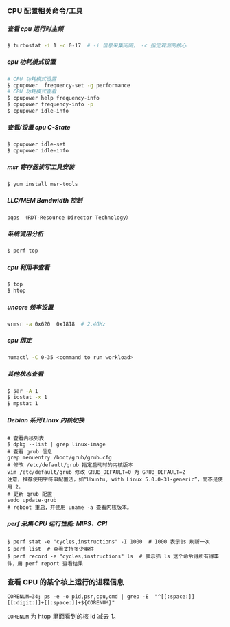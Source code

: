 ### CPU 配置相关命令/工具

##### 查看 cpu 运行时主频
```bash
$ turbostat -i 1 -c 0-17  # -i 信息采集间隔， -c 指定观测的核心
```

##### cpu 功耗模式设置
```bash
# CPU 功耗模式设置
$ cpupower  frequency-set -g performance
# CPU 功耗模式查看
$ cpupower help frequency-info
$ cpupower frequency-info -p
$ cpupower idle-info
```

##### 查看/设置 cpu C-State
```bash
$ cpupower idle-set
$ cpupower idle-info
```

##### msr 寄存器读写工具安装
```bash
$ yum install msr-tools
```

##### LLC/MEM Bandwidth 控制
```bash
pqos （RDT-Resource Director Technology）
```

##### 系统调用分析
```bash
$ perf top
```

##### cpu 利用率查看
```bash
$ top
$ htop
```

##### uncore 频率设置
```bash
wrmsr -a 0x620  0x1818  # 2.4GHz
```

##### cpu 绑定
```bash
numactl -C 0-35 <command to run workload>
```

##### 其他状态查看
```bash
$ sar -A 1
$ iostat -x 1
$ mpstat 1
```

##### Debian 系列 Linux 内核切换
```
# 查看内核列表
$ dpkg --list | grep linux-image
# 查看 grub 信息
grep menuentry /boot/grub/grub.cfg
# 修改 /etc/default/grub 指定启动时的内核版本
vim /etc/default/grub 修改 GRUB_DEFAULT=0 为 GRUB_DEFAULT=2
注意，推荐使用字符串配置法，如“Ubuntu, with Linux 5.0.0-31-generic”，而不是使用 2。
# 更新 grub 配置
sudo update-grub
# reboot 重启，并使用 uname -a 查看内核版本。
```

##### perf 采集 CPU 运行性能: MIPS、CPI
```
$ perf stat -e "cycles,instructions" -I 1000  # 1000 表示1s 刷新一次
$ perf list  # 查看支持多少事件
$ perf record -e "cycles,instructions" ls  # 表示抓 ls 这个命令得所有得事件，用 perf report 查看结果
```

### 查看 CPU 的某个核上运行的进程信息
``CORENUM=34; ps -e -o pid,psr,cpu,cmd | grep -E  "^[[:space:]][[:digit:]]+[[:space:]]+${CORENUM}"``

``CORENUM`` 为 htop 里面看到的核 id 减去 1。
